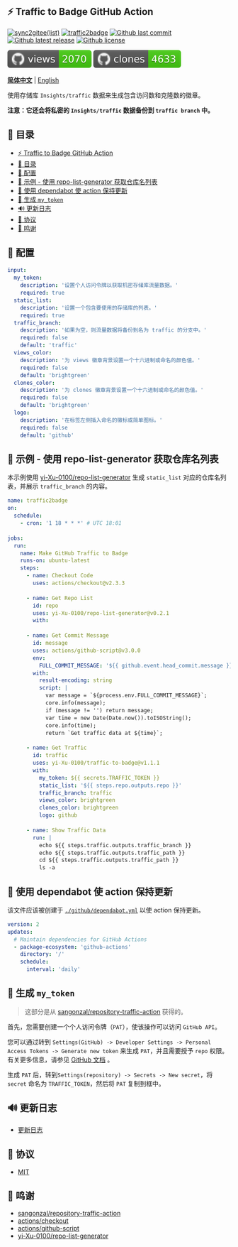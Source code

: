## ⚡️ Traffic to Badge GitHub Action

[![sync2gitee(list)](<https://github.com/yi-Xu-0100/hub-mirror/workflows/sync2gitee(list)/badge.svg>)](https://github.com/yi-Xu-0100/hub-mirror)
[![traffic2badge](https://github.com/yi-Xu-0100/traffic-to-badge/workflows/traffic2badge/badge.svg)](https://github.com/yi-Xu-0100/traffic-to-badge/actions?query=workflow%3Atraffic2badge)
[![Github last commit](https://img.shields.io/github/last-commit/yi-Xu-0100/traffic-to-badge)](https://github.com/yi-Xu-0100/traffic-to-badge)
[![Github latest release](https://img.shields.io/github/v/release/yi-Xu-0100/traffic-to-badge)](https://github.com/yi-Xu-0100/traffic-to-badge/releases)
[![Github license](https://img.shields.io/github/license/yi-Xu-0100/traffic-to-badge)](./LICENSE)

[![GitHub views](https://raw.githubusercontent.com/yi-Xu-0100/traffic2badge/traffic/traffic-traffic-to-badge/views.svg)](https://github.com/yi-Xu-0100/traffic2badge#README_CN)
[![GitHub clones](https://raw.githubusercontent.com/yi-Xu-0100/traffic2badge/traffic/traffic-traffic-to-badge/clones.svg)](https://github.com/yi-Xu-0100/traffic2badge#README_CN)

[**简体中文**](./README_CN.md) | [English](.README.md)

使用存储库 `Insights/traffic` 数据来生成包含访问数和克隆数的徽章。

**注意：它还会将私密的 `Insights/traffic` 数据备份到 `traffic branch` 中。**

## 🎨 目录

- [⚡️ Traffic to Badge GitHub Action](#️-traffic-to-badge-github-action)
- [🎨 目录](#-目录)
- [🚀 配置](#-配置)
- [📝 示例 - 使用 repo-list-generator 获取仓库名列表](#-示例---使用-repo-list-generator-获取仓库名列表)
- [📝 使用 dependabot 使 action 保持更新](#-使用-dependabot-使-action-保持更新)
- [🙈 生成 `my_token`](#-生成-my_token)
- [🔊 更新日志](#-更新日志)
- [📄 协议](#-协议)
- [🎉 鸣谢](#-鸣谢)

## 🚀 配置

```yaml
input:
  my_token:
    description: '设置个人访问令牌以获取机密存储库流量数据。'
    required: true
  static_list:
    description: '设置一个包含要使用的存储库的列表。'
    required: true
  traffic_branch:
    description: '如果为空，则流量数据将备份到名为 traffic 的分支中。'
    required: false
    default: 'traffic'
  views_color:
    description: '为 views 徽章背景设置一个十六进制或命名的颜色值。'
    required: false
    default: 'brightgreen'
  clones_color:
    description: '为 clones 徽章背景设置一个十六进制或命名的颜色值。'
    required: false
    default: 'brightgreen'
  logo:
    description: '在标签左侧插入命名的徽标或简单图标。'
    required: false
    default: 'github'
```

## 📝 示例 - 使用 repo-list-generator 获取仓库名列表

本示例使用 [yi-Xu-0100/repo-list-generator](https://github.com/yi-Xu-0100/repo-list-generator) 生成 `static_list` 对应的仓库名列表，并展示 `traffic_branch` 的内容。

```yaml
name: traffic2badge
on:
  schedule:
    - cron: '1 18 * * *' # UTC 18:01

jobs:
  run:
    name: Make GitHub Traffic to Badge
    runs-on: ubuntu-latest
    steps:
      - name: Checkout Code
        uses: actions/checkout@v2.3.3

      - name: Get Repo List
        id: repo
        uses: yi-Xu-0100/repo-list-generator@v0.2.1
        with:

      - name: Get Commit Message
        id: message
        uses: actions/github-script@v3.0.0
        env:
          FULL_COMMIT_MESSAGE: '${{ github.event.head_commit.message }}'
        with:
          result-encoding: string
          script: |
            var message = `${process.env.FULL_COMMIT_MESSAGE}`;
            core.info(message);
            if (message != '') return message;
            var time = new Date(Date.now()).toISOString();
            core.info(time);
            return `Get traffic data at ${time}`;

      - name: Get Traffic
        id: traffic
        uses: yi-Xu-0100/traffic-to-badge@v1.1.1
        with:
          my_token: ${{ secrets.TRAFFIC_TOKEN }}
          static_list: '${{ steps.repo.outputs.repo }}'
          traffic_branch: traffic
          views_color: brightgreen
          clones_color: brightgreen
          logo: github

      - name: Show Traffic Data
        run: |
          echo ${{ steps.traffic.outputs.traffic_branch }}
          echo ${{ steps.traffic.outputs.traffic_path }}
          cd ${{ steps.traffic.outputs.traffic_path }}
          ls -a
```

## 📝 使用 dependabot 使 action 保持更新

该文件应该被创建于 [`./github/dependabot.yml`](./.github/dependabot.yml) 以使 action 保持更新。

```yaml
version: 2
updates:
  # Maintain dependencies for GitHub Actions
  - package-ecosystem: 'github-actions'
    directory: '/'
    schedule:
      interval: 'daily'
```

## 🙈 生成 `my_token`

> 这部分是从 [sangonzal/repository-traffic-action](https://github.com/sangonzal/repository-traffic-action) 获得的。

首先，您需要创建一个个人访问令牌（`PAT`），使该操作可以访问 `GitHub API`。

您可以通过转到 `Settings(GitHub) -> Developer Settings -> Personal Access Tokens -> Generate new token` 来生成 `PAT`，并且需要授予 `repo` 权限。 有关更多信息，请参见 [GitHub 文档](https://docs.github.com/en/github/authenticating-to-github/creating-a-personal-access-token) 。

生成 `PAT` 后，转到`Settings(repository) -> Secrets -> New secret`，将 `secret` 命名为 `TRAFFIC_TOKEN`，然后将 `PAT` 复制到框中。

## 🔊 更新日志

- [更新日志](./CHANGELOG_CN.md)

## 📄 协议

- [MIT](./LICENSE)

## 🎉 鸣谢

- [sangonzal/repository-traffic-action](https://github.com/sangonzal/repository-traffic-action)
- [actions/checkout](https://github.com/actions/checkout)
- [actions/github-script](https://github.com/actions/github-script)
- [yi-Xu-0100/repo-list-generator](https://github.com/yi-Xu-0100/repo-list-generator)
